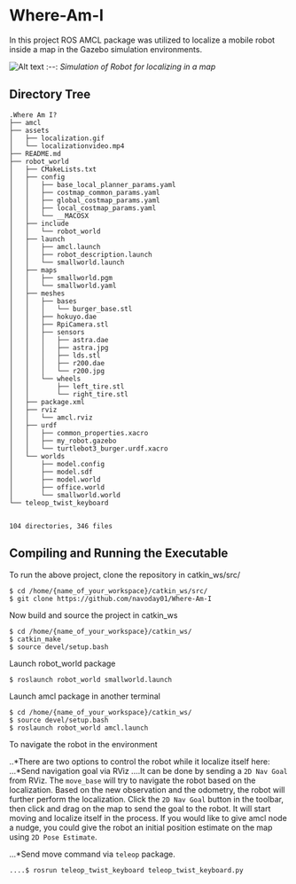 # Where-Am-I

In this project ROS AMCL package was utilized to localize a mobile robot inside a map in the Gazebo simulation environments.

![Alt text](assets/localization.gif)
:--:
*Simulation of Robot for localizing in a map*

## Directory Tree 

```
.Where Am I?
├── amcl
├── assets
│   ├── localization.gif
│   └── localizationvideo.mp4
├── README.md
├── robot_world
│   ├── CMakeLists.txt
│   ├── config
│   │   ├── base_local_planner_params.yaml
│   │   ├── costmap_common_params.yaml
│   │   ├── global_costmap_params.yaml
│   │   ├── local_costmap_params.yaml
│   │   └── __MACOSX
│   ├── include
│   │   └── robot_world
│   ├── launch
│   │   ├── amcl.launch
│   │   ├── robot_description.launch
│   │   └── smallworld.launch
│   ├── maps
│   │   ├── smallworld.pgm
│   │   └── smallworld.yaml
│   ├── meshes
│   │   ├── bases
│   │   │   └── burger_base.stl
│   │   ├── hokuyo.dae
│   │   ├── RpiCamera.stl
│   │   ├── sensors
│   │   │   ├── astra.dae
│   │   │   ├── astra.jpg
│   │   │   ├── lds.stl
│   │   │   ├── r200.dae
│   │   │   └── r200.jpg
│   │   └── wheels
│   │       ├── left_tire.stl
│   │       └── right_tire.stl
│   ├── package.xml
│   ├── rviz
│   │   └── amcl.rviz
│   ├── urdf
│   │   ├── common_properties.xacro
│   │   ├── my_robot.gazebo
│   │   └── turtlebot3_burger.urdf.xacro
│   └── worlds
│       ├── model.config
│       ├── model.sdf
│       ├── model.world
│       ├── office.world
│       └── smallworld.world
└── teleop_twist_keyboard
    

104 directories, 346 files
```
## Compiling and Running the Executable

To run the above project, clone the repository in catkin_ws/src/ 

```
$ cd /home/{name_of_your_workspace}/catkin_ws/src/
$ git clone https://github.com/navoday01/Where-Am-I
```

Now build and source the project in catkin_ws
```
$ cd /home/{name_of_your_workspace}/catkin_ws/
$ catkin_make
$ source devel/setup.bash
```

Launch robot_world package
```
$ roslaunch robot_world smallworld.launch
```

Launch amcl package in another terminal
```
$ cd /home/{name_of_your_workspace}/catkin_ws/
$ source devel/setup.bash
$ roslaunch robot_world amcl.launch
```

To navigate the robot in the environment 

..*There are two options to control the robot while it localize itself here:
...*Send navigation goal via RViz
....It can be done by sending a `2D Nav Goal` from RViz. The `move_base` will try to navigate the robot based on the localization. Based on the new observation and the odometry, the robot will further perform the localization. Click the `2D Nav Goal` button in the toolbar, then click and drag on the map to send the goal to the robot. It will start moving and localize itself in the process. If you would like to give amcl node a nudge, you could give the robot an initial position estimate on the map using `2D Pose Estimate`.

...*Send move command via `teleop` package.
```
....$ rosrun teleop_twist_keyboard teleop_twist_keyboard.py
```

